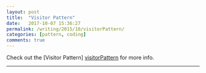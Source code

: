 ```yaml
---
layout: post
title:  "Visitor Pattern"
date:   2017-10-07 15:36:27
permalink: /writing/2015/10/visitorPattern/
categories: [pattern, coding]
comments: true
---
```

Check out the [Visitor Pattern] [visitorPattern] for more info.

[visitorPattern]: http://wiki.c2.com/?VisitorPattern

----------